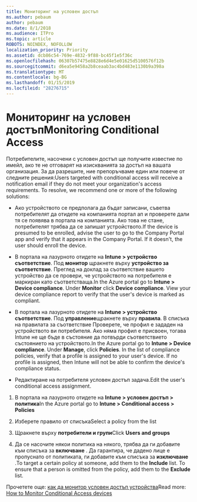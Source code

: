 ```yaml
---
title: Мониторинг на условен достъп
ms.author: pebaum
author: pebaum
ms.date: 8/1/2018
ms.audience: ITPro
ms.topic: article
ROBOTS: NOINDEX, NOFOLLOW
localization_priority: Priority
ms.assetid: dcb86c54-769e-4832-9f88-bc45f1e5f36c
ms.openlocfilehash: 06307b57475e8828e6d4e5e01625d5100576f12b
ms.sourcegitcommit: d6ea5e9458a2b8ceaab3ac4bd483e1130b9a398a
ms.translationtype: MT
ms.contentlocale: bg-BG
ms.lasthandoff: 01/15/2019
ms.locfileid: "28276715"
---
```

# <a name="monitoring-conditional-access"></a><span data-ttu-id="a2bc8-102">Мониторинг на условен достъп</span><span class="sxs-lookup"><span data-stu-id="a2bc8-102">Monitoring Conditional Access</span></span>

<span data-ttu-id="a2bc8-p101">Потребителите, насочени с условен достъп ще получите известие по имейл, ако те не отговарят на изискванията за достъп на вашата организация. За да разрешите, ние препоръчваме един или повече от следните решения:</span><span class="sxs-lookup"><span data-stu-id="a2bc8-p101">Users targeted with conditional access will receive a notification email if they do not meet your organization's access requirements. To resolve, we recommend one or more of the following solutions:</span></span>
  
- <span data-ttu-id="a2bc8-p102">Ако устройството се предполага да бъдат записани, съветва потребителят да отидете на компанията портал ап и проверете дали тя се появява в портала на компанията. Ако това не стане, потребителят трябва да се запишат устройството.</span><span class="sxs-lookup"><span data-stu-id="a2bc8-p102">If the device is presumed to be enrolled, advise the user to go to the Company Portal app and verify that it appears in the Company Portal. If it doesn't, the user should enroll the device.</span></span>
    
- <span data-ttu-id="a2bc8-p103">В портала на лазурното отидете на **Intune \> устройство съответствие**. Под **монитор** щракнете върху **устройство за съответствие**. Преглед на доклад за съответствие вашето устройство да се провери, че устройството на потребителя е маркиран като съответстваща.</span><span class="sxs-lookup"><span data-stu-id="a2bc8-p103">In the Azure portal go to **Intune \> Device compliance**. Under **Monitor** click **Device compliance**. View your device compliance report to verify that the user's device is marked as compliant.</span></span> 
    
- <span data-ttu-id="a2bc8-p104">В портала на лазурното отидете на **Intune \> устройство съответствие**. Под **управление**щракнете върху **правила**. В списъка на правилата за съответствие Проверете, че профил е зададен на устройството ви потребителя. Ако няма профил е присвоен, тогава Intune не ще бъде в състояние да потвърди съответствието състоянието на устройството.</span><span class="sxs-lookup"><span data-stu-id="a2bc8-p104">In the Azure portal go to **Intune \> Device compliance**. Under **Manage**, click **Policies**. In the list of compliance policies, verify that a profile is assigned to your user's device. If no profile is assigned, then Intune will not be able to confirm the device's compliance status.</span></span> 
    
- <span data-ttu-id="a2bc8-114">Редактиране на потребителя условен достъп задача.</span><span class="sxs-lookup"><span data-stu-id="a2bc8-114">Edit the user's conditional access assignment.</span></span>
    
1. <span data-ttu-id="a2bc8-115">В портала на лазурното отидете на **Intune \> условен достъп \> политика**</span><span class="sxs-lookup"><span data-stu-id="a2bc8-115">In the Azure portal go to **Intune \> Conditional access \> Policies**</span></span>
    
2. <span data-ttu-id="a2bc8-116">Изберете правило от списъка</span><span class="sxs-lookup"><span data-stu-id="a2bc8-116">Select a policy from the list</span></span>
    
3. <span data-ttu-id="a2bc8-117">Щракнете върху **потребители и групи**</span><span class="sxs-lookup"><span data-stu-id="a2bc8-117">Click **Users and groups**</span></span>
    
4. <span data-ttu-id="a2bc8-p105">Да се насочите някои политика на някого, трябва да ги добавите към списъка за **включване** . Да гарантира, че дадено лице е пропуснато от политиката, ги добавите към списъка за **изключване** .</span><span class="sxs-lookup"><span data-stu-id="a2bc8-p105">To target a certain policy at someone, add them to the **Include** list. To ensure that a person is omitted from the policy, add them to the **Exclude** list.</span></span> 
    
<span data-ttu-id="a2bc8-120">Прочетете още: [как да монитор условен достъп устройства](https://docs.microsoft.com/en-us/intune/conditional-access-exchange-monitor)</span><span class="sxs-lookup"><span data-stu-id="a2bc8-120">Read more: [How to Monitor Conditional Access devices](https://docs.microsoft.com/en-us/intune/conditional-access-exchange-monitor)</span></span>
  

